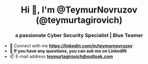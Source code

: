<h1 align="center">Hi 👋, I'm @TeymurNovruzov (@teymurtagirovich)</h1>
<h3 align="center">a passionate Cyber Security Specialist | Blue Teamer</h3>

- 📝 Connect with me **https://linkedin.com/in/teymurnovruzov**
- 💬 **If you have any questions, you can ask me on LinkedIN**
- 📫 E-mail address **teymurtagirovich@outlook.com**
